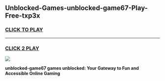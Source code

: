 
## Unblocked-Games-unblocked-game67-Play-Free-txp3x
<h3>
<a href="https://premium76.site?title=unblocked-game67&ref=18A1">CLICK TO PLAY</a></h3>
<hr>

<h3>
<a href="https://premium76.site?title=unblocked-game67&ref=18A1">CLICK 2 PLAY</a>
  
</h3>

<a href="https://premium76.site?title=unblocked-game67&ref=18A1"><img src="https://clearcache.store/games.png"></a>


**unblocked-game67 games unblocked: Your Gateway to Fun and Accessible Online Gaming**
